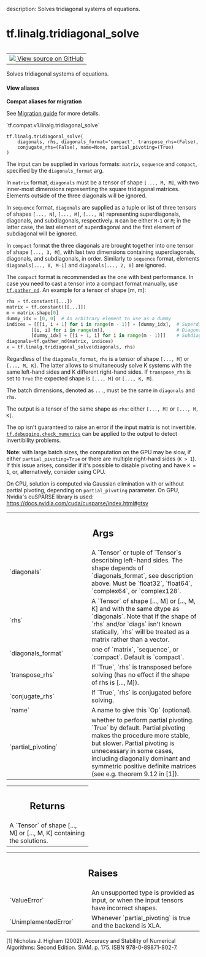 description: Solves tridiagonal systems of equations.

<div itemscope itemtype="http://developers.google.com/ReferenceObject">
<meta itemprop="name" content="tf.linalg.tridiagonal_solve" />
<meta itemprop="path" content="Stable" />
</div>

# tf.linalg.tridiagonal_solve

<!-- Insert buttons and diff -->

<table class="tfo-notebook-buttons tfo-api nocontent" align="left">
<td>
  <a target="_blank" href="https://github.com/tensorflow/tensorflow/blob/r2.4/tensorflow/python/ops/linalg/linalg_impl.py#L446-L597">
    <img src="https://www.tensorflow.org/images/GitHub-Mark-32px.png" />
    View source on GitHub
  </a>
</td>
</table>



Solves tridiagonal systems of equations.

<section class="expandable">
  <h4 class="showalways">View aliases</h4>
  <p>
<b>Compat aliases for migration</b>
<p>See
<a href="https://www.tensorflow.org/guide/migrate">Migration guide</a> for
more details.</p>
<p>`tf.compat.v1.linalg.tridiagonal_solve`</p>
</p>
</section>

<pre class="devsite-click-to-copy prettyprint lang-py tfo-signature-link">
<code>tf.linalg.tridiagonal_solve(
    diagonals, rhs, diagonals_format='compact', transpose_rhs=(False),
    conjugate_rhs=(False), name=None, partial_pivoting=(True)
)
</code></pre>



<!-- Placeholder for "Used in" -->

The input can be supplied in various formats: `matrix`, `sequence` and
`compact`, specified by the `diagonals_format` arg.

In `matrix` format, `diagonals` must be a tensor of shape `[..., M, M]`, with
two inner-most dimensions representing the square tridiagonal matrices.
Elements outside of the three diagonals will be ignored.

In `sequence` format, `diagonals` are supplied as a tuple or list of three
tensors of shapes `[..., N]`, `[..., M]`, `[..., N]` representing
superdiagonals, diagonals, and subdiagonals, respectively. `N` can be either
`M-1` or `M`; in the latter case, the last element of superdiagonal and the
first element of subdiagonal will be ignored.

In `compact` format the three diagonals are brought together into one tensor
of shape `[..., 3, M]`, with last two dimensions containing superdiagonals,
diagonals, and subdiagonals, in order. Similarly to `sequence` format,
elements `diagonals[..., 0, M-1]` and `diagonals[..., 2, 0]` are ignored.

The `compact` format is recommended as the one with best performance. In case
you need to cast a tensor into a compact format manually, use <a href="../../tf/gather_nd.md"><code>tf.gather_nd</code></a>.
An example for a tensor of shape [m, m]:

```python
rhs = tf.constant([...])
matrix = tf.constant([[...]])
m = matrix.shape[0]
dummy_idx = [0, 0]  # An arbitrary element to use as a dummy
indices = [[[i, i + 1] for i in range(m - 1)] + [dummy_idx],  # Superdiagonal
         [[i, i] for i in range(m)],                          # Diagonal
         [dummy_idx] + [[i + 1, i] for i in range(m - 1)]]    # Subdiagonal
diagonals=tf.gather_nd(matrix, indices)
x = tf.linalg.tridiagonal_solve(diagonals, rhs)
```

Regardless of the `diagonals_format`, `rhs` is a tensor of shape `[..., M]` or
`[..., M, K]`. The latter allows to simultaneously solve K systems with the
same left-hand sides and K different right-hand sides. If `transpose_rhs`
is set to `True` the expected shape is `[..., M]` or `[..., K, M]`.

The batch dimensions, denoted as `...`, must be the same in `diagonals` and
`rhs`.

The output is a tensor of the same shape as `rhs`: either `[..., M]` or
`[..., M, K]`.

The op isn't guaranteed to raise an error if the input matrix is not
invertible. <a href="../../tf/debugging/check_numerics.md"><code>tf.debugging.check_numerics</code></a> can be applied to the output to
detect invertibility problems.

**Note**: with large batch sizes, the computation on the GPU may be slow, if
either `partial_pivoting=True` or there are multiple right-hand sides
(`K > 1`). If this issue arises, consider if it's possible to disable pivoting
and have `K = 1`, or, alternatively, consider using CPU.

On CPU, solution is computed via Gaussian elimination with or without partial
pivoting, depending on `partial_pivoting` parameter. On GPU, Nvidia's cuSPARSE
library is used: https://docs.nvidia.com/cuda/cusparse/index.html#gtsv

<!-- Tabular view -->
 <table class="responsive fixed orange">
<colgroup><col width="214px"><col></colgroup>
<tr><th colspan="2"><h2 class="add-link">Args</h2></th></tr>

<tr>
<td>
`diagonals`
</td>
<td>
A `Tensor` or tuple of `Tensor`s describing left-hand sides. The
shape depends of `diagonals_format`, see description above. Must be
`float32`, `float64`, `complex64`, or `complex128`.
</td>
</tr><tr>
<td>
`rhs`
</td>
<td>
A `Tensor` of shape [..., M] or [..., M, K] and with the same dtype as
`diagonals`. Note that if the shape of `rhs` and/or `diags` isn't known
statically, `rhs` will be treated as a matrix rather than a vector.
</td>
</tr><tr>
<td>
`diagonals_format`
</td>
<td>
one of `matrix`, `sequence`, or `compact`. Default is
`compact`.
</td>
</tr><tr>
<td>
`transpose_rhs`
</td>
<td>
If `True`, `rhs` is transposed before solving (has no effect
if the shape of rhs is [..., M]).
</td>
</tr><tr>
<td>
`conjugate_rhs`
</td>
<td>
If `True`, `rhs` is conjugated before solving.
</td>
</tr><tr>
<td>
`name`
</td>
<td>
A name to give this `Op` (optional).
</td>
</tr><tr>
<td>
`partial_pivoting`
</td>
<td>
whether to perform partial pivoting. `True` by default.
Partial pivoting makes the procedure more stable, but slower. Partial
pivoting is unnecessary in some cases, including diagonally dominant and
symmetric positive definite matrices (see e.g. theorem 9.12 in [1]).
</td>
</tr>
</table>



<!-- Tabular view -->
 <table class="responsive fixed orange">
<colgroup><col width="214px"><col></colgroup>
<tr><th colspan="2"><h2 class="add-link">Returns</h2></th></tr>
<tr class="alt">
<td colspan="2">
A `Tensor` of shape [..., M] or [..., M, K] containing the solutions.
</td>
</tr>

</table>



<!-- Tabular view -->
 <table class="responsive fixed orange">
<colgroup><col width="214px"><col></colgroup>
<tr><th colspan="2"><h2 class="add-link">Raises</h2></th></tr>

<tr>
<td>
`ValueError`
</td>
<td>
An unsupported type is provided as input, or when the input
tensors have incorrect shapes.
</td>
</tr><tr>
<td>
`UnimplementedError`
</td>
<td>
Whenever `partial_pivoting` is true and the backend is
XLA.
</td>
</tr>
</table>


[1] Nicholas J. Higham (2002). Accuracy and Stability of Numerical Algorithms:
Second Edition. SIAM. p. 175. ISBN 978-0-89871-802-7.